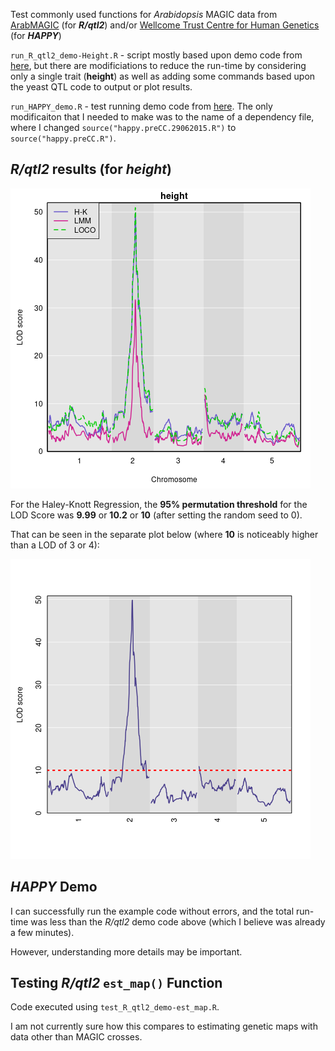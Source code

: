 Test commonly used functions for *Arabidopsis* MAGIC data from [ArabMAGIC](https://github.com/rqtl/qtl2data/tree/main/ArabMAGIC) (for ***R/qtl2***) and/or [Wellcome Trust Centre for Human Genetics](http://mtweb.cs.ucl.ac.uk/mus/www/magic/) (for ***HAPPY***)

`run_R_qtl2_demo-Height.R` - script mostly based upon demo code from [here](https://kbroman.org/Talk_MAGIC2019/magic2019.pdf), but there are modificiations to reduce the run-time by considering only a single trait (**height**) as well as adding some commands based upon the yeast QTL code to output or plot results.

`run_HAPPY_demo.R` - test running demo code from [here](http://mtweb.cs.ucl.ac.uk/mus/www/magic/).  The only modificaiton that I needed to make was to the name of a dependency file, where I changed `source("happy.preCC.29062015.R")` to `source("happy.preCC.R")`.

## *R/qtl2* results (for *height*)

![](ArabidopsisMAGIC_Demo-HeightOnly-Combined_LOD.png)

For the Haley-Knott Regression, the **95% permutation threshold** for the LOD Score was **9.99** or **10.2** or **10** (after setting the random seed to 0).

That can be seen in the separate plot below (where **10** is noticeably higher than a LOD of 3 or 4):

![](ArabidopsisMAGIC_Demo-HeightOnly-HK_LOD.png)

## *HAPPY* Demo

I can successfully run the example code without errors, and the total run-time was less than the *R/qtl2* demo code above (which I believe was already a few minutes).

However, understanding more details may be important.

## Testing *R/qtl2* `est_map()` Function

Code executed using `test_R_qtl2_demo-est_map.R`.

I am not currently sure how this compares to estimating genetic maps with data other than MAGIC crosses.
